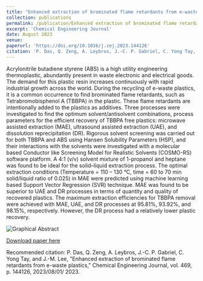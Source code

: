 ```yaml
---
title: "Enhanced extraction of brominated flame retardants from e-waste plastics"
collection: publications
permalink: /publication/Enhanced extraction of brominated flame retardants from e-waste plastics
excerpt: 'Chemical Engineering Journal'
date: August 2023
venue: 
paperurl: 'https://doi.org/10.1016/j.cej.2023.144126'
citation: 'P. Das, Q. Zeng, A. Leybros, J.-C. P. Gabriel, C. Yong Tay, and J.-M. Lee, "Enhanced extraction of brominated flame retardants from e-waste plastics," Chemical Engineering Journal, vol. 469, p. 144126, 2023/08/01/ 2023.'
---
```

Acrylonitrile butadiene styrene (ABS) is a high utility engineering thermoplastic, abundantly present in waste electronic and electrical goods. The demand for this plastic resin increases continuously with rapid industrial growth across the world. During the recycling of e-waste plastics, it is a common occurrence to find brominated flame retardants, such as Tetrabromobisphenol A (TBBPA) in the plastic. These flame retardants are intentionally added to the plastics as additives. Three processes were investigated to find the optimum solvent/antisolvent combinations, process parameters for the efficient recovery of TBBPA free plastics: microwave assisted extraction (MAE), ultrasound assisted extraction (UAE), and dissolution reprecipitation (DR). Rigorous solvent screening was carried out for both TBBPA and ABS using Hansen Solubility Parameters (HSP), and their interactions with the solvents were investigated with a molecular based Conductor like Screening Model for Realistic Solvents (COSMO-RS) software platform. A 4:1 (v/v) solvent mixture of 1-propanol and heptane was found to be ideal for the solid–liquid extraction process. The optimal extraction conditions (Temperature = 110 – 130 °C, time = 60 to 70 min solid/liquid ratio of 0.025) in MAE were predicted using machine learning based Support Vector Regression (SVR) technique. MAE was found to be superior to UAE and DR processes in terms of quantity and quality of recovered plastics. The maximum extraction efficiencies for TBBPA removal were achieved with MAE, UAE, and DR processes at 95.81%, 93.92%, and 98.15%, respectively. However, the DR process had a relatively lower plastic recovery.

![Graphical Abstract](https://github.com/pd102022/pallabdas.github.io/raw/master/images/Graphical%20abstract.jpg)

[Download paper here](https://github.com/pd102022/pallabdas.github.io/raw/master/files/paper8.pdf)

Recommended citation: P. Das, Q. Zeng, A. Leybros, J.-C. P. Gabriel, C. Yong Tay, and J.-M. Lee, "Enhanced extraction of brominated flame retardants from e-waste plastics," Chemical Engineering Journal, vol. 469, p. 144126, 2023/08/01/ 2023.

